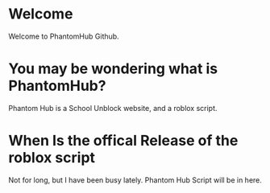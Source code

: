 # Welcome
Welcome to PhantomHub Github.

# You may be wondering what is PhantomHub?
Phantom Hub is a School Unblock website, and a roblox script. 

# When Is the offical Release of the roblox script

Not for long, but I have been busy lately. Phantom Hub Script will be in here.
